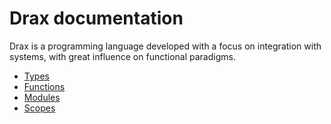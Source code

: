 # Drax documentation

Drax is a programming language developed with a focus on integration with systems, with great influence on functional paradigms.

* [Types](./types.md)
* [Functions](./functions.md)
* [Modules](./modules.md)
* [Scopes](./scopes.md)
